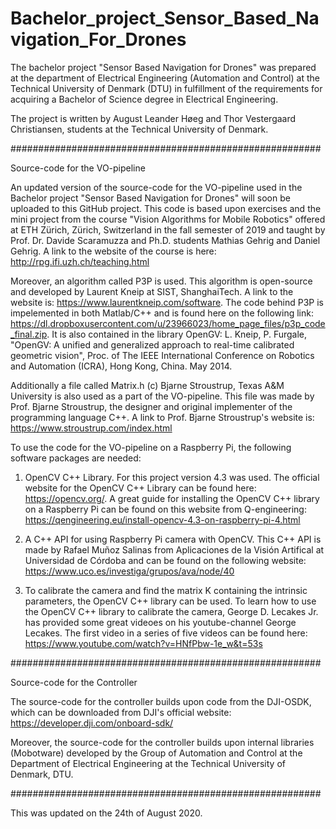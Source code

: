 # Bachelor_project_Sensor_Based_Navigation_For_Drones

The bachelor project "Sensor Based Navigation for Drones" was prepared at the department of Electrical Engineering (Automation and Control) at the Technical University of Denmark (DTU) in fulfillment of the requirements for acquiring a Bachelor of Science degree in Electrical Engineering.

The project is written by August Leander Høeg and Thor Vestergaard Christiansen, students at the Technical University of Denmark.

########################################################

Source-code for the VO-pipeline

An updated version of the source-code for the VO-pipeline used in the Bachelor project "Sensor Based Navigation for Drones" will soon be uploaded to this GitHub project. This code is based upon exercises and the mini project from the course "Vision Algorithms for Mobile Robotics" offered at ETH Zürich, Zürich, Switzerland in the fall semester of 2019 and taught by Prof. Dr. Davide Scaramuzza and Ph.D. students Mathias Gehrig and Daniel Gehrig. A link to the website of the course is here: http://rpg.ifi.uzh.ch/teaching.html 

Moreover, an algorithm called P3P is used. This algorithm is open-source and developed by Laurent Kneip at SIST, ShanghaiTech. A link to the website is: https://www.laurentkneip.com/software. The code behind P3P is impelemented in both Matlab/C++ and is found here on the following link: https://dl.dropboxusercontent.com/u/23966023/home_page_files/p3p_code_final.zip. It is also contained in the library OpenGV: L. Kneip, P. Furgale, "OpenGV: A unified and generalized approach to real-time calibrated geometric vision", Proc. of The IEEE International Conference on Robotics and Automation (ICRA), Hong Kong, China. May 2014.

Additionally a file called Matrix.h (c) Bjarne Stroustrup, Texas A&M University is also used as a part of the VO-pipeline. This file was made by Prof. Bjarne Stroustrup, the designer and original implementer of the programming language C++. A link to Prof. Bjarne Stroustrup's website is: https://www.stroustrup.com/index.html 

To use the code for the VO-pipeline on a Raspberry Pi, the following software packages are needed:

  1) OpenCV C++ Library. For this project version 4.3 was used. The official website for the OpenCV C++ Library can be found here: https://opencv.org/.
     A great guide for installing the OpenCV C++ library on a Raspberry Pi can be found on this website from Q-engineering: 
     https://qengineering.eu/install-opencv-4.3-on-raspberry-pi-4.html 
     
  2) A C++ API for using Raspberry Pi camera with OpenCV. This C++ API is made by Rafael Muñoz Salinas from Aplicaciones de la Visión Artifical at Universidad de Córdoba and can         be found on the following website: https://www.uco.es/investiga/grupos/ava/node/40
  
  3) To calibrate the camera and find the matrix K containing the intrinsic parameters, the OpenCV C++ library can be used. To learn how to use the OpenCV C++ library to              calibrate the camera, George D. Lecakes Jr. has provided some great videoes on his youtube-channel George Lecakes. The first video in a series of five videos can be found        here: https://www.youtube.com/watch?v=HNfPbw-1e_w&t=53s  

########################################################

Source-code for the Controller

The source-code for the controller builds upon code from the DJI-OSDK, which can be downloaded from DJI's official website: https://developer.dji.com/onboard-sdk/ 

Moreover, the source-code for the controller builds upon internal libraries (Mobotware) developed by the Group of Automation and Control at the Department of Electrical Engineering at the Technical University of Denmark, DTU.

########################################################

This was updated on the 24th of August 2020. 
